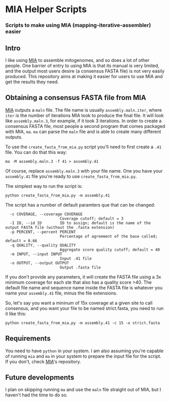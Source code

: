 # MIA Helper Scripts
### Scripts to make using MIA (mapping-iterative-assembler) easier

## Intro

I like using [MIA](https://github.com/mpieva/mapping-iterative-assembler/) to assemble mitogenomes, and so does a lot of other people. One barrier of entry to using MIA is that its manual is very limited, and the output most users desire (a consensus FASTA file) is not very easily produced. This repository aims at making it easier for users to use MIA and get the results they need.

## Obtaining a consensus FASTA file from MIA

[MIA](https://github.com/mpieva/mapping-iterative-assembler/) outputs a `maln` file. The file name is usually `assembly.maln.iter`, where `iter` is the number of iterations MIA took to produce the final file. It will look like `assembly.maln.3`, for example, if it took 3 iterations. In order to create a consensus FASTA file, most people a second program that comes packaged with MIA, `ma`. `ma` can parse the `maln` file and is able to create many different outputs.

To use the `create_fasta_from_mia.py` script you'll need to first create a `.41` file. You can do that this way:

```
ma -M assembly.maln.3 -f 41 > assembly.41
```
Of course, replace `assembly.maln.3` with your file name. One you have your `assembly.41` file you're ready to use `create_fasta_from_mia.py`.

The simplest way to run the script is:

```
python create_fasta_from_mia.py -m assembly.41
```

The script has a number of default paramters que that can be changed:

```
  -c COVERAGE, --coverage COVERAGE
                        Coverage cutoff; default = 3
  -I ID, --id ID        ID to assign; default is the name of the output FASTA file (without the .fasta extension)
  -p PERCENT, --percent PERCENT
                        Percentage of agreement of the base called; default = 0.66
  -q QUALITY, --quality QUALITY
                        Aggregate score quality cutoff; default = 40
  -m INPUT, --input INPUT
                        Input .41 file
  -o OUTPUT, --output OUTPUT
                        Output .fasta file
```

If you don't provide any parameters, it will create the FASTA file using a 3x minimum coverage for each ste that also has a quality score >40. The default file name and sequence name inside the FASTA file is whatever you name your `assembly.41` file, minus the file extensions.

So, let's say you want a mininum of 15x coverage at a given site to call consensus, and you want your file to be named strict.fasta, you need to run it like this:

```
python create_fasta_from_mia.py -m assembly.41 -c 15 -o strict.fasta
```

## Requirements

You need to have `python` in your system. I am also assuming you're capable of running `mia` and `ma` in your system to prepare the input file for the script. If you don't, check [MIA](https://github.com/mpieva/mapping-iterative-assembler/)'s repository.

## Future developments

I plan on skipping running `ma` and use the `maln` file straight out of MIA, but I haven't had  the time to do so.
